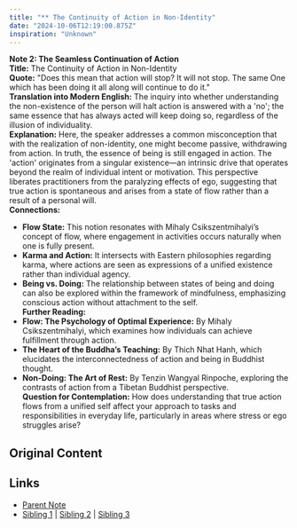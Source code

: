```yaml
---
title: "** The Continuity of Action in Non-Identity"
date: "2024-10-06T12:19:00.875Z"
inspiration: "Unknown"
---
```


  
**Note 2: The Seamless Continuation of Action**  
**Title:** The Continuity of Action in Non-Identity  
**Quote:** "Does this mean that action will stop? It will not stop. The same One which has been doing it all along will continue to do it."  
**Translation into Modern English:** The inquiry into whether understanding the non-existence of the person will halt action is answered with a 'no'; the same essence that has always acted will keep doing so, regardless of the illusion of individuality.  
**Explanation:** Here, the speaker addresses a common misconception that with the realization of non-identity, one might become passive, withdrawing from action. In truth, the essence of being is still engaged in action. The 'action' originates from a singular existence—an intrinsic drive that operates beyond the realm of individual intent or motivation. This perspective liberates practitioners from the paralyzing effects of ego, suggesting that true action is spontaneous and arises from a state of flow rather than a result of a personal will.  
**Connections:**  
- **Flow State:** This notion resonates with Mihaly Csikszentmihalyi’s concept of flow, where engagement in activities occurs naturally when one is fully present.  
- **Karma and Action:** It intersects with Eastern philosophies regarding karma, where actions are seen as expressions of a unified existence rather than individual agency.  
- **Being vs. Doing:** The relationship between states of being and doing can also be explored within the framework of mindfulness, emphasizing conscious action without attachment to the self.  
**Further Reading:**  
- **Flow: The Psychology of Optimal Experience:** By Mihaly Csikszentmihalyi, which examines how individuals can achieve fulfillment through action.  
- **The Heart of the Buddha’s Teaching:** By Thich Nhat Hanh, which elucidates the interconnectedness of action and being in Buddhist thought.  
- **Non-Doing: The Art of Rest:** By Tenzin Wangyal Rinpoche, exploring the contrasts of action from a Tibetan Buddhist perspective.  
**Question for Contemplation:** How does understanding that true action flows from a unified self affect your approach to tasks and responsibilities in everyday life, particularly in areas where stress or ego struggles arise?  


## Original Content



## Links

- [Parent Note](/parent-note.md)
- [Sibling 1](/zettel1.md) | [Sibling 2](/zettel2.md) | [Sibling 3](/zettel3.md)
